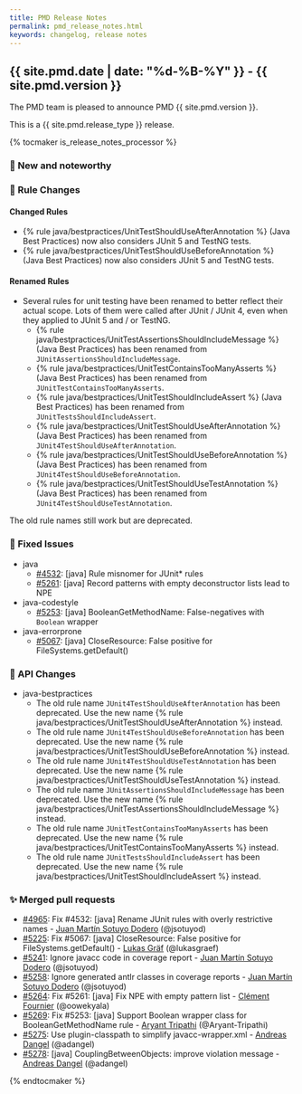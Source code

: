 ```yaml
---
title: PMD Release Notes
permalink: pmd_release_notes.html
keywords: changelog, release notes
---
```


## {{ site.pmd.date | date: "%d-%B-%Y" }} - {{ site.pmd.version }}

The PMD team is pleased to announce PMD {{ site.pmd.version }}.

This is a {{ site.pmd.release_type }} release.

{% tocmaker is_release_notes_processor %}

### 🚀 New and noteworthy

### 🌟 Rule Changes

#### Changed Rules
* {% rule java/bestpractices/UnitTestShouldUseAfterAnnotation %} (Java Best Practices) now also considers JUnit 5 and TestNG tests.
* {% rule java/bestpractices/UnitTestShouldUseBeforeAnnotation %} (Java Best Practices) now also considers JUnit 5 and TestNG tests.

#### Renamed Rules
* Several rules for unit testing have been renamed to better reflect their actual scope. Lots of them were called
  after JUnit / JUnit 4, even when they applied to JUnit 5 and / or TestNG.
  * {% rule java/bestpractices/UnitTestAssertionsShouldIncludeMessage %} (Java Best Practices) has been renamed from `JUnitAssertionsShouldIncludeMessage`.
  * {% rule java/bestpractices/UnitTestContainsTooManyAsserts %} (Java Best Practices) has been renamed from `JUnitTestContainsTooManyAsserts`.
  * {% rule java/bestpractices/UnitTestShouldIncludeAssert %} (Java Best Practices) has been renamed from `JUnitTestsShouldIncludeAssert`.
  * {% rule java/bestpractices/UnitTestShouldUseAfterAnnotation %} (Java Best Practices) has been renamed from `JUnit4TestShouldUseAfterAnnotation`.
  * {% rule java/bestpractices/UnitTestShouldUseBeforeAnnotation %} (Java Best Practices) has been renamed from `JUnit4TestShouldUseBeforeAnnotation`.
  * {% rule java/bestpractices/UnitTestShouldUseTestAnnotation %} (Java Best Practices) has been renamed from `JUnit4TestShouldUseTestAnnotation`.

The old rule names still work but are deprecated.

### 🐛 Fixed Issues
* java
  * [#4532](https://github.com/pmd/pmd/issues/4532): \[java] Rule misnomer for JUnit* rules
  * [#5261](https://github.com/pmd/pmd/issues/5261): \[java] Record patterns with empty deconstructor lists lead to NPE
* java-codestyle
  * [#5253](https://github.com/pmd/pmd/issues/5253): \[java] BooleanGetMethodName: False-negatives with `Boolean` wrapper
* java-errorprone
  * [#5067](https://github.com/pmd/pmd/issues/5067): \[java] CloseResource: False positive for FileSystems.getDefault()

### 🚨 API Changes
* java-bestpractices
  * The old rule name `JUnit4TestShouldUseAfterAnnotation` has been deprecated. Use the new name {% rule java/bestpractices/UnitTestShouldUseAfterAnnotation %} instead.
  * The old rule name `JUnit4TestShouldUseBeforeAnnotation` has been deprecated. Use the new name {% rule java/bestpractices/UnitTestShouldUseBeforeAnnotation %} instead.
  * The old rule name `JUnit4TestShouldUseTestAnnotation` has been deprecated. Use the new name {% rule java/bestpractices/UnitTestShouldUseTestAnnotation %} instead.
  * The old rule name `JUnitAssertionsShouldIncludeMessage` has been deprecated. Use the new name {% rule java/bestpractices/UnitTestAssertionsShouldIncludeMessage %} instead.
  * The old rule name `JUnitTestContainsTooManyAsserts` has been deprecated. Use the new name {% rule java/bestpractices/UnitTestContainsTooManyAsserts %} instead.
  * The old rule name `JUnitTestsShouldIncludeAssert` has been deprecated. Use the new name {% rule java/bestpractices/UnitTestShouldIncludeAssert %} instead.


### ✨ Merged pull requests
* [#4965](https://github.com/pmd/pmd/pull/4965): Fix #4532: \[java] Rename JUnit rules with overly restrictive names - [Juan Martín Sotuyo Dodero](https://github.com/jsotuyod) (@jsotuyod)
* [#5225](https://github.com/pmd/pmd/pull/5225): Fix #5067: \[java] CloseResource: False positive for FileSystems.getDefault() - [Lukas Gräf](https://github.com/lukasgraef) (@lukasgraef)
* [#5241](https://github.com/pmd/pmd/pull/5241): Ignore javacc code in coverage report - [Juan Martín Sotuyo Dodero](https://github.com/jsotuyod) (@jsotuyod)
* [#5258](https://github.com/pmd/pmd/pull/5258): Ignore generated antlr classes in coverage reports - [Juan Martín Sotuyo Dodero](https://github.com/jsotuyod) (@jsotuyod)
* [#5264](https://github.com/pmd/pmd/pull/5264): Fix #5261: \[java] Fix NPE with empty pattern list - [Clément Fournier](https://github.com/oowekyala) (@oowekyala)
* [#5269](https://github.com/pmd/pmd/pull/5269): Fix #5253: \[java] Support Boolean wrapper class for BooleanGetMethodName rule - [Aryant Tripathi](https://github.com/Aryant-Tripathi) (@Aryant-Tripathi)
* [#5275](https://github.com/pmd/pmd/pull/5275): Use plugin-classpath to simplify javacc-wrapper.xml - [Andreas Dangel](https://github.com/adangel) (@adangel)
* [#5278](https://github.com/pmd/pmd/pull/5278): \[java] CouplingBetweenObjects: improve violation message - [Andreas Dangel](https://github.com/adangel) (@adangel)

{% endtocmaker %}

